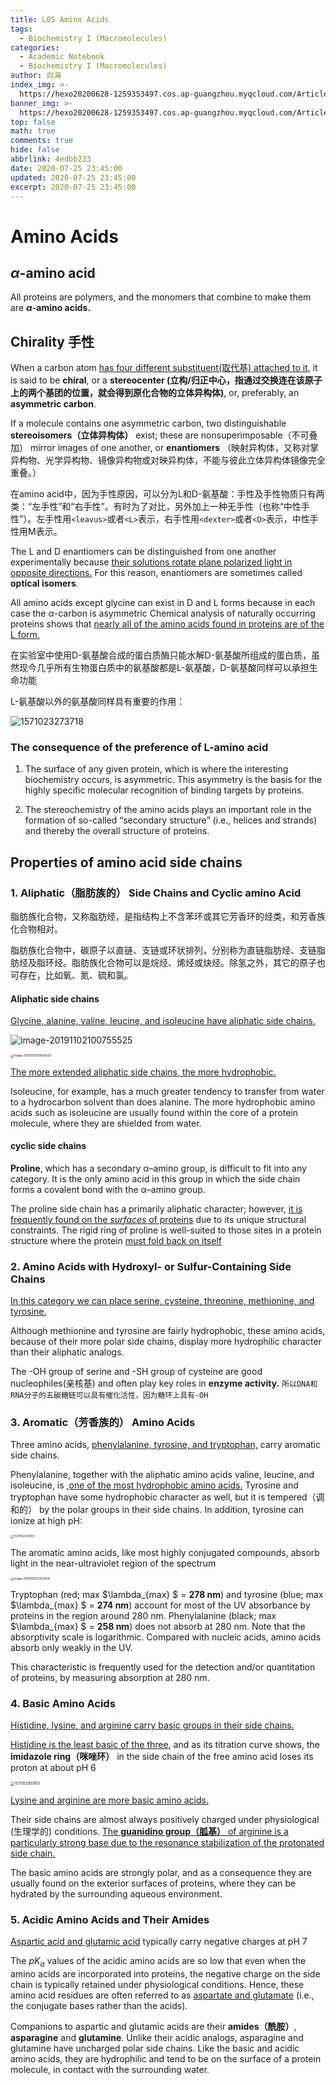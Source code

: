 ```yaml
---
title: L05 Amino Acids
tags:
  - Biochemistry I (Macromolecules)
categories:
  - Academic Notebook
  - Biochemistry I (Macromolecules)
author: 向海
index_img: >-
  https://hexo20200628-1259353497.cos.ap-guangzhou.myqcloud.com/Articles/Academic_Notes/Biochemistry%20I%20%28Macromolecules%29/20200725_photo_2020-07-12_22-40-56.jpg
banner_img: >-
  https://hexo20200628-1259353497.cos.ap-guangzhou.myqcloud.com/Articles/Academic_Notes/Biochemistry%20I%20%28Macromolecules%29/20200725_photo_2020-07-10_21-07-00.jpg
top: false
math: true
comments: true
hide: false
abbrlink: 4edbb233
date: 2020-07-25 23:45:00
updated: 2020-07-25 23:45:00
excerpt: 2020-07-25 23:45:00
---
```




# Amino Acids

## $\alpha$-amino acid

All proteins are polymers, and the monomers that combine to make them are **$\alpha$-amino acids.** 

## Chirality 手性

When a carbon atom <u>has four different substituent(取代基) attached to it</u>, it is said to be **chiral**, or a **stereocenter (立构/归正中心，指通过交换连在该原子上的两个基团的位置，就会得到原化合物的立体异构体)**, or, preferably, an **asymmetric carbon**.

If a molecule contains one asymmetric carbon, two distinguishable **stereoisomers（立体异构体）** exist; these are nonsuperimposable（不可叠加） mirror images of one another, or **enantiomers** （映射异构体，又称对掌异构物、光学异构物、镜像异构物或对映异构体，不能与彼此立体异构体镜像完全重叠。）

在amino acid中，因为手性原因，可以分为L和D-氨基酸：手性及手性物质只有两类：“左手性”和“右手性”。有时为了对比，另外加上一种无手性（也称“中性手性”）。左手性用`<leavus>`或者`<L>`表示，右手性用`<dexter>`或者`<D>`表示，中性手性用M表示。 

The L and D enantiomers can be distinguished from one another experimentally because <u>their solutions rotate plane polarized light in opposite directions.</u> For this reason, enantiomers are sometimes called **optical isomers**. 

All amino acids except glycine can exist in D and L forms because in each case the $\alpha$-carbon is asymmetric Chemical analysis of naturally occurring proteins shows that <u>nearly all of the amino acids found in proteins are of the L form.</u> 

在实验室中使用D-氨基酸合成的蛋白质酶只能水解D-氨基酸所组成的蛋白质，虽然现今几乎所有生物蛋白质中的氨基酸都是L-氨基酸，D-氨基酸同样可以承担生命功能

L-氨基酸以外的氨基酸同样具有重要的作用：

![1571023273718](https://20190531-1259353497.cos.ap-guangzhou.myqcloud.com/1571023273718.png)

### The consequence of the preference of L-amino acid

1. The surface of any given protein, which is where the interesting biochemistry occurs, is asymmetric. This asymmetry is the basis for the highly specific molecular recognition of binding targets by proteins.

2. The stereochemistry of the amino acids plays an important role in the formation of so-called “secondary structure” (i.e., helices and strands) and thereby the overall structure of proteins.

## Properties of amino acid side chains

### 1. Aliphatic（脂肪族的） Side Chains and Cyclic amino Acid 

脂肪族化合物，又称脂肪烃，是指结构上不含苯环或其它芳香环的烃类，和芳香族化合物相对。

脂肪族化合物中，碳原子以直链、支链或环状排列，分别称为直链脂肪烃、支链脂肪烃及脂环烃。脂肪族化合物可以是烷烃、烯烃或炔烃。除氢之外，其它的原子也可存在，比如氧、氮、硫和氯。

#### Aliphatic side chains

<u>Glycine, alanine, valine, leucine, and isoleucine have aliphatic side chains.</u> 

![image-20191102100755525](https://20190531-1259353497.cos.ap-guangzhou.myqcloud.com/image-20191102100755525.png)

<img src="https://20190531-1259353497.cos.ap-guangzhou.myqcloud.com/image-20191102100809335.png" alt="image-20191102100809335" style="zoom:33%;" />

<u>The more extended aliphatic side chains, the more hydrophobic.</u>

Isoleucine, for example, has a much greater tendency to transfer from water to a hydrocarbon solvent than does alanine. The more hydrophobic amino acids such as isoleucine are usually found within the core of a protein molecule, where they are shielded from water.

#### cyclic side chains

**Proline**,  which has a secondary α–amino group, is difficult to fit into any category. It is the  only amino acid in this group in which the side chain forms a covalent bond with  the α–amino group.

The proline side chain has a primarily aliphatic character;  however, <u>it is frequently found on the *surfaces* of proteins</u> due to its unique structural constraints. The rigid ring of proline is well-suited to those sites in a protein structure where the protein <u>must fold back on itself</u>

### 2. Amino Acids with Hydroxyl- or Sulfur-Containing Side Chains

<u>In this category we can place serine, cysteine, threonine, methionine, and tyrosine.</u> 

Although methionine and tyrosine are fairly hydrophobic, these amino acids, because of their more polar side chains, display more hydrophilic character than their aliphatic analogs.

The -OH group of serine and -SH group of cysteine are good nucleophiles(亲核基) and often play key roles in **enzyme activity.**
`
所以DNA和RNA分子的五碳糖链可以具有催化活性，因为糖环上具有-OH
`


### 3. Aromatic（芳香族的） Amino Acids

Three amino acids, <u>phenylalanine, tyrosine, and tryptophan,</u> carry aromatic side chains. 

Phenylalanine, together with the aliphatic amino acids valine, leucine, and isoleucine, is ,<u>one of the most hydrophobic amino acids.</u> Tyrosine and tryptophan have some hydrophobic character as well, but it is tempered（调和的） by the polar groups in their side chains. 
In addition, tyrosine can ionize at high pH:

<img src="https://20190531-1259353497.cos.ap-guangzhou.myqcloud.com/1571052319413.png" alt="1571052319413" style="zoom: 33%;" />

The aromatic amino acids, like most highly conjugated compounds, absorb light  in the near-ultraviolet region of the spectrum

<img src="https://20190531-1259353497.cos.ap-guangzhou.myqcloud.com/image-20191102103032141.png" alt="image-20191102103032141" style="zoom:33%;" />

Tryptophan (red; max $\lambda_{max}  $ = **278 nm**) and tyrosine (blue; max $\lambda_{max}  $  = **274 nm**) account  for most of the UV absorbance by proteins in the  region around 280 nm. Phenylalanine (black; max $\lambda_{max}  $ = **258 nm**) does not absorb at 280 nm. Note that the  absorptivity scale is logarithmic. Compared with nucleic acids, amino acids absorb only weakly in the UV.

This characteristic is  frequently used for the detection and/or quantitation of proteins, by measuring  absorption at 280 nm. 

### 4. Basic Amino Acids

<u>Histidine, lysine, and arginine carry basic groups in their side chains.</u>

<u>Histidine is the least basic of the three</u>, and as its titration curve shows, the **imidazole ring（咪唑环）** in the side chain of the free amino acid loses its proton at about pH 6

<img src="https://20190531-1259353497.cos.ap-guangzhou.myqcloud.com/1571052951903.png" alt="1571052951903" style="zoom:40%;" />

<u>Lysine and arginine are more basic amino acids.</u>

Their side chains are almost always positively charged under physiological (生理学的) conditions. <u>The **guanidino group（胍基）** of arginine is a particularly strong base due to the resonance stabilization of the protonated side chain.</u>

The basic amino acids are strongly polar, and as a consequence they are usually found on the exterior surfaces of proteins, where they can be hydrated by the surrounding aqueous environment.

### 5. Acidic Amino Acids and Their Amides

<u>Aspartic acid and glutamic acid</u> typically carry negative charges at pH 7

The $pK_{a}$ values of the acidic amino acids are so low that even when the amino acids are incorporated into proteins, the negative charge on the side chain is typically retained under physiological conditions. Hence, these amino acid residues are often referred to as <u>aspartate and glutamate</u> (i.e., the conjugate bases rather than the acids).

Companions to aspartic and glutamic acids are their **amides（酰胺）**, **asparagine** and **glutamine**. Unlike their acidic analogs, asparagine and glutamine have uncharged polar side chains. Like the basic and acidic amino acids, they are hydrophilic and tend to be on the surface of a protein molecule, in contact with the surrounding water.

